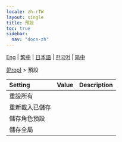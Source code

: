 ```yaml
---
locale: zh-rTW
layout: single
title: 預設
toc: true
sidebar:
  nav: "docs-zh"
---
```

[Eng](/dancexr/menu/2025.4/prop/actor_presets) | [繁中](/tw/dancexr/menu/2025.4/prop/actor_presets) | [日本語](/jp/dancexr/menu/2025.4/prop/actor_presets) | [한국어](/kr/dancexr/menu/2025.4/prop/actor_presets) | [简中](/zh/dancexr/menu/2025.4/prop/actor_presets)

[(Prop)](../menu#(Prop)) > 預設



| Setting | Value | Description |
| :--- | --- | :--- |
| 重設所有 || 
| 重新載入已儲存 || 
| 儲存角色預設 || 
| 儲存全局 || 
